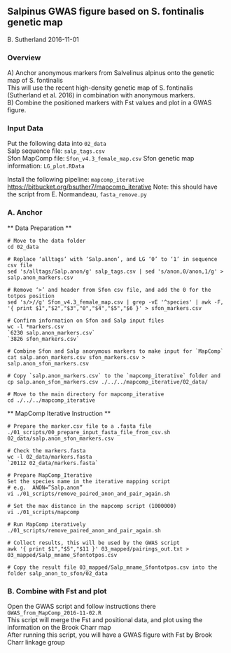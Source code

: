 ## Salpinus GWAS figure based on S. fontinalis genetic map
B. Sutherland
2016-11-01

### Overview
A) Anchor anonymous markers from Salvelinus alpinus onto the genetic map of S. fontinalis    
This will use the recent high-density genetic map of S. fontinalis (Sutherland et al. 2016) in combination with anonymous markers.    
B) Combine the positioned markers with Fst values and plot in a GWAS figure.   

### Input Data
Put the following data into `02_data`    
Salp sequence file: `salp_tags.csv`    
Sfon MapComp file: `Sfon_v4.3_female_map.csv`
Sfon genetic map information: `LG_plot.RData`

Install the following pipeline:
`mapcomp_iterative` https://bitbucket.org/bsuther7/mapcomp_iterative
Note: this should have the script from E. Normandeau, `fasta_remove.py`

### A. Anchor

** Data Preparation **
```
# Move to the data folder
cd 02_data

# Replace ‘alltags’ with ‘Salp.anon’, and LG ‘0’ to ‘1’ in sequence csv file
sed 's/alltags/Salp.anon/g' salp_tags.csv | sed 's/anon,0/anon,1/g' > salp.anon_markers.csv

# Remove ‘>’ and header from Sfon csv file, and add the 0 for the totpos position
sed 's/>//g' Sfon_v4.3_female_map.csv | grep -vE '^species' | awk -F, '{ print $1","$2","$3","0","$4","$5","$6 }' > sfon_markers.csv

# Confirm information on Sfon and Salp input files
wc -l *markers.csv
`6230 salp.anon_markers.csv`
`3826 sfon_markers.csv`

# Combine Sfon and Salp anonymous markers to make input for `MapComp`
cat salp.anon_markers.csv sfon_markers.csv > salp.anon_sfon_markers.csv

# Copy `salp.anon_markers.csv` to the `mapcomp_iterative` folder and 
cp salp.anon_sfon_markers.csv ./../../mapcomp_iterative/02_data/

# Move to the main directory for mapcomp_iterative
cd ./../../mapcomp_iterative
```

** MapComp Iterative Instruction **
```
# Prepare the marker.csv file to a .fasta file
./01_scripts/00_prepare_input_fasta_file_from_csv.sh 02_data/salp.anon_sfon_markers.csv

# Check the markers.fasta 
wc -l 02_data/markers.fasta
`20112 02_data/markers.fasta`

# Prepare MapComp_Iterative 
Set the species name in the iterative mapping script
# e.g.  ANON=”Salp.anon”
vi ./01_scripts/remove_paired_anon_and_pair_again.sh

# Set the max distance in the mapcomp script (1000000)
vi ./01_scripts/mapcomp

# Run MapComp iteratively 
./01_scripts/remove_paired_anon_and_pair_again.sh

# Collect results, this will be used by the GWAS script
awk '{ print $1","$5","$11 }' 03_mapped/pairings_out.txt > 03_mapped/Salp_mname_Sfontotpos.csv

# Copy the result file 03_mapped/Salp_mname_Sfontotpos.csv into the folder salp_anon_to_sfon/02_data
```

### B. Combine with Fst and plot
Open the GWAS script and follow instructions there   
`GWAS_from_MapComp_2016-11-02.R`    
This script will merge the Fst and positional data, and plot using the information on the Brook Charr map    
After running this script, you will have a GWAS figure with Fst by Brook Charr linkage group   
